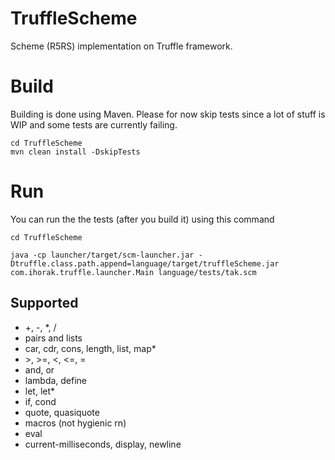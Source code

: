 # TruffleScheme
Scheme (R5RS) implementation on Truffle framework.

# Build
Building is done using Maven. Please for now skip tests since a lot of stuff is WIP and some tests are currently failing.

```
cd TruffleScheme
mvn clean install -DskipTests
```

# Run
You can run the the tests (after you build it) using this command

```
cd TruffleScheme

java -cp launcher/target/scm-launcher.jar -Dtruffle.class.path.append=language/target/truffleScheme.jar com.ihorak.truffle.launcher.Main language/tests/tak.scm
```

## Supported
- +, -, *, /
- pairs and lists
- car, cdr, cons, length, list, map*
- \>, >=, <, <=, = 
- and, or
- lambda, define
- let, let*
- if, cond
- quote, quasiquote
- macros (not hygienic rn)
- eval
- current-milliseconds, display, newline
